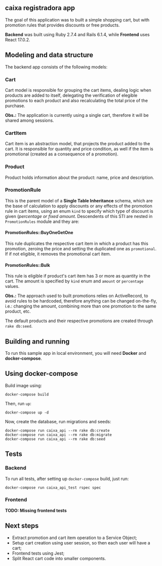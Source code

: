 caixa registradora app
---

The goal of this application was to built a simple shopping cart, but with promotion rules that provides discounts or free products.

**Backend** was built using Ruby 2.7.4 and Rails 6.1.4, while **Frontend** uses React 17.0.2.

## Modeling and data structure

The backend app consists of the following models:

### Cart

Cart model is responsible for grouping the cart items, dealing logic when products are added to itself, delegating the verification of elegible promotions to each product and also recalculating the total price of the purchase.

**Obs.:** The application is currently using a single cart, therefore it will be shared among sessions. 

### CartItem

Cart item is an abstraction model, that projects the product added to the cart. It is responsible for quantity and price condition, as well if the item is promotional (created as a consequence of a promotion).

### Product

Product holds information about the product: name, price and description.

### PromotionRule

This is the parent model of a **Single Table Inheritance** schema, which are the base of calculation to apply discounts or any effects of the promotion rule in cart items, using an enum `kind` to specify which type of discount is given (_percentage or fixed amount_. Descendents of this STI are nested in `PromotionRules` module and they are:

#### PromotionRules::BuyOneGetOne

This rule duplicates the respective cart item in which a product has this promotion, zeroing the price and setting the duplicated one as `promotional`. If if not eligible, it removes the promotional cart item.

#### PromotionRules::Bulk

This rule is eligible if product's cart item has 3 or more as quantity in the cart. The amount is specified by `kind` enum and `amount` or `percentage` values.

**Obs.:** The approach used to built promotions relies on ActiveRecord, to avoid rules to be hardcoded, therefore anything can be changed on-the-fly, i.e.: changing the amount, combining more than one promotion to the same product, etc.

The default products and their respective promotions are created through `rake db:seed`.

## Building and running

To run this sample app in local environment, you will need **Docker** and **docker-compose**.

## Using docker-compose

Build image using:

```shell
docker-compose build
```

Then, run `up`:


```shell
docker-compose up -d
```

Now, create the database, run migrations and seeds:

```shell
docker-compose run caixa_api --rm rake db:create
docker-compose run caixa_api --rm rake db:migrate
docker-compose run caixa_api --rm rake db:seed
```


## Tests

### Backend

To run all tests, after setting up `docker-compose` build, just run:

```shell
docker-compose run caixa_api_test rspec spec
```

### Frontend

**TODO: Missing frontend tests**

## Next steps

 - Extract promotion and cart item operation to a Service Object;
 - Setup cart creation using user session, so then each user will have a cart;
 - Frontend tests using Jest;
 - Split React cart code into smaller components.
